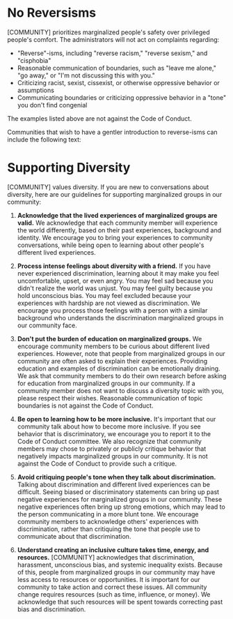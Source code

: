 # No Reversisms

[COMMUNITY] prioritizes marginalized people's safety over privileged people's comfort. The administrators will not act on complaints regarding:

 * "Reverse"-isms, including "reverse racism," "reverse sexism," and "cisphobia"
 * Reasonable communication of boundaries, such as "leave me alone," "go away," or "I'm not discussing this with you."
 * Criticizing racist, sexist, cissexist, or otherwise oppressive behavior or assumptions
 * Communicating boundaries or criticizing oppressive behavior in a "tone" you don't find congenial

The examples listed above are not against the Code of Conduct.


Communities that wish to have a gentler introduction to reverse-isms can include the following text:

# Supporting Diversity

[COMMUNITY] values diversity. If you are new to conversations about diversity, here are our guidelines for supporting marginalized groups in our community:

1. **Acknowledge that the lived experiences of marginalized groups are valid.** We acknowledge that each community member will experience the world differently, based on their past experiences, background and identity. We encourage you to bring your experiences to community conversations, while being open to learning about other people's different lived experiences.

2. **Process intense feelings about diversity with a friend.** If you have never experienced discrimination, learning about it may make you feel uncomfortable, upset, or even angry. You may feel sad because you didn't realize the world was unjust. You may feel guilty because you hold unconscious bias. You may feel excluded because your experiences with hardship are not viewed as discrimination. We encourage you process those feelings with a person with a similar background who understands the discrimination marginalized groups in our community face.

3. **Don't put the burden of education on marginalized groups.** We encourage community members to be curious about different lived experiences. However, note that people from marginalized groups in our community are often asked to explain their experiences. Providing education and examples of discrimination can be emotionally draining. We ask that community members to do their own research before asking for education from marginalized groups in our community. If a community member does not want to discuss a diversity topic with you, please respect their wishes. Reasonable communication of topic boundaries is not against the Code of Conduct.

4. **Be open to learning how to be more inclusive.** It's important that our community talk about how to become more inclusive. If you see behavior that is discriminatory, we encourage you to report it to the Code of Conduct committee. We also recognize that community members may chose to privately or publicly critique behavior that negatively impacts marginalized groups in our community. It is not against the Code of Conduct to provide such a critique.

5. **Avoid critiquing people's tone when they talk about discrimination.** Talking about discrimination and different lived experiences can be difficult. Seeing biased or discriminatory statements can bring up past negative experiences for marginalized groups in our community. These negative experiences often bring up strong emotions, which may lead to the person communicating in a more blunt tone. We encourage community members to acknowledge others' experiences with discrimination, rather than critiquing the tone that people use to communicate about that discrimination.

6. **Understand creating an inclusive culture takes time, energy, and resources.** [COMMUNITY] acknowledges that discrimination, harassment, unconscious bias, and systemic inequality exists. Because of this, people from marginalized groups in our community may have less access to resources or opportunities. It is important for our community to take action and correct these issues. All community change requires resources (such as time, influence, or money). We acknowledge that such resources will be spent towards correcting past bias and discrimination.
